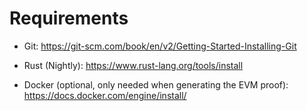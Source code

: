# Requirements

- Git: https://git-scm.com/book/en/v2/Getting-Started-Installing-Git

- Rust (Nightly): https://www.rust-lang.org/tools/install

- Docker (optional, only needed when generating the EVM proof): https://docs.docker.com/engine/install/